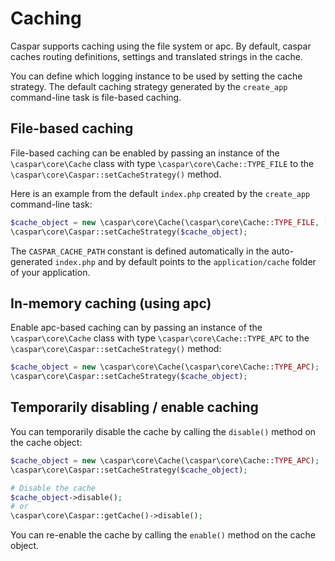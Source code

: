 # Caching
Caspar supports caching using the file system or apc. By default, caspar caches routing definitions, settings and
translated strings in the cache.

You can define which logging instance to be used by setting the cache strategy. The default caching strategy generated
by the `create_app` command-line task is file-based caching. 

## File-based caching
File-based caching can be enabled by passing an instance of the `\caspar\core\Cache` class with type 
`\caspar\core\Cache::TYPE_FILE` to the `\caspar\core\Caspar::setCacheStrategy()` method.

Here is an example from the default `index.php` created by the `create_app` command-line task:
```php
$cache_object = new \caspar\core\Cache(\caspar\core\Cache::TYPE_FILE, ['path' => CASPAR_CACHE_PATH]);
\caspar\core\Caspar::setCacheStrategy($cache_object);
```

The `CASPAR_CACHE_PATH` constant is defined automatically in the auto-generated `index.php` and by default points to
the `application/cache` folder of your application.

## In-memory caching (using apc)
Enable apc-based caching can by passing an instance of the `\caspar\core\Cache` class with type 
`\caspar\core\Cache::TYPE_APC` to the `\caspar\core\Caspar::setCacheStrategy()` method:
```php
$cache_object = new \caspar\core\Cache(\caspar\core\Cache::TYPE_APC);
\caspar\core\Caspar::setCacheStrategy($cache_object);
```

## Temporarily disabling / enable caching
You can temporarily disable the cache by calling the `disable()` method on the cache object:

```php
$cache_object = new \caspar\core\Cache(\caspar\core\Cache::TYPE_APC);
\caspar\core\Caspar::setCacheStrategy($cache_object);

# Disable the cache
$cache_object->disable();
# or
\caspar\core\Caspar::getCache()->disable();
```

You can re-enable the cache by calling the `enable()` method on the cache object.
